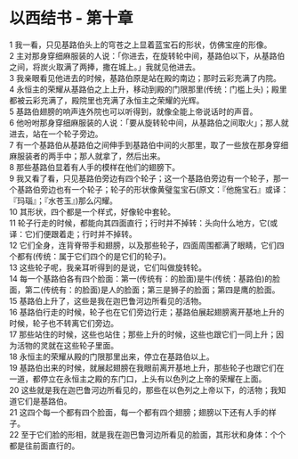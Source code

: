 # 以西结书 - 第十章
  
 1 我一看，只见基路伯头上的穹苍之上显着蓝宝石的形状，仿佛宝座的形像。  
 2 主对那身穿细麻服装的人说：「你进去，在旋转轮中间，基路伯以下，从基路伯之间，将炭火取满了两捧，撒在城上。」我就见他进去。  
 3 我亲眼看见他进去的时候，基路伯原是站在殿的南边；那时云彩充满了内院。  
 4 永恒主的荣耀从基路伯之上上升，移动到殿的门限那里(传统：门槛上头)；殿里都被云彩充满了，殿院里也充满了永恒主之荣耀的光辉。  
 5 基路伯翅膀的响声连外院也可以听得到，就像全能上帝说话时的声音。  
 6 他吩咐那身穿细麻服装的人说：「要从旋转轮中间，从基路伯之间取火」；那人就进去，站在一个轮子旁边。  
 7 有一个基路伯从基路伯之间伸手到基路伯中间的火那里，取了一些放在那身穿细麻服装者的两手中；那人就拿了，然后出来。  
 8 那些基路伯显着有人手的模样在他们的翅膀下。  
 9 我又看了看，只见基路伯旁边有四个轮子；这一个基路伯旁边有一个轮子，那一个基路伯旁边也有一个轮子；轮子的形状像黄璧玺宝石(原文：『他施宝石』或译：『玛瑙』；『水苍玉』)那么闪耀。  
 10 其形状，四个都是一个样式，好像轮中套轮。  
 11 轮子行走的时候，都能向其四面直行；行时并不掉转：头向什么地方，它(或译：它)们便跟着走；行时并不掉转。  
 12 它们全身，连背脊带手和翅膀，以及那些轮子，四面周围都满了眼睛，它们四个都有(传统：属于它们四个的是它们的轮子)。  
 13 这些轮子呢，我亲耳听得到的是说，它们叫做旋转轮。  
 14 每一个基路伯各有四个脸面：第一(传统有：的脸面)是牛(传统：基路伯)的脸面，第二(传统有：的脸面)是人的脸面；第三是狮子的脸面；第四是鹰的脸面。  
 15 基路伯上升了，这些是我在迦巴鲁河边所看见的活物。  
 16 基路伯行走的时候，轮子也在它们旁边行走；基路伯展起翅膀离开基地上升的时候，轮子也不转离它们旁边。  
 17 那些站住的时候，这些也站住；那些上升的时候，这些也跟它们一同上升；因为活物的灵就在这些轮子里面。  
 18 永恒主的荣耀从殿的门限那里出来，停立在基路伯以上。  
 19 基路伯出来的时候，就展起翅膀在我眼前离开基地上升，那些轮子也跟它们在一道，都停立在永恒主之殿的东门口，上头有以色列之上帝的荣耀在上面。  
 20 这些就是我在迦巴鲁河边所看见的，那些在以色列之上帝以下，的活物；我知道它们是基路伯。  
 21 这四个每一个都有四个脸面，每一个都有四个翅膀；翅膀以下还有人手的样子。  
 22 至于它们脸的形相，就是我在迦巴鲁河边所看见的脸面，其形状和身体：个个都是往前面直行的。